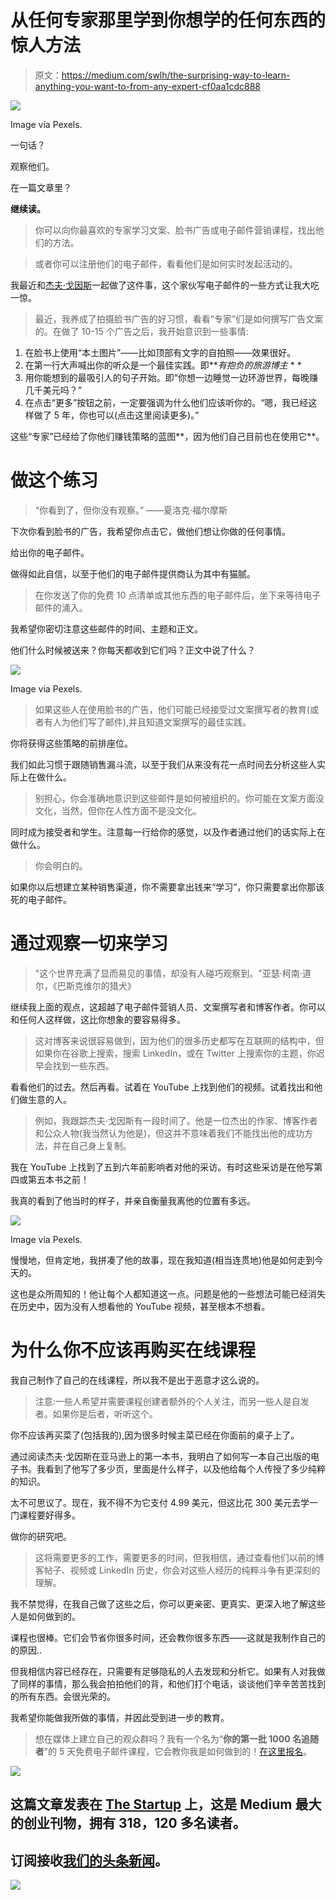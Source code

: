 # 从任何专家那里学到你想学的任何东西的惊人方法

> 原文：<https://medium.com/swlh/the-surprising-way-to-learn-anything-you-want-to-from-any-expert-cf0aa1cdc888>

![](img/28f97cdc93e20ba634e85da80226c3f4.png)

Image via Pexels.

一句话？

观察他们。

在一篇文章里？

**继续读。**

> 你可以向你最喜欢的专家学习文案、脸书广告或电子邮件营销课程，找出他们的方法。

> 或者你可以注册他们的电子邮件，看看他们是如何实时发起活动的。

我最近和[杰夫·戈因斯](/@jeffgoins)一起做了这件事，这个家伙写电子邮件的一些方式让我大吃一惊。

> 最近，我养成了拍摄脸书广告的好习惯，看看“专家”们是如何撰写广告文案的。在做了 10-15 个广告之后，我开始意识到一些事情:

1.  在脸书上使用“本土图片”——比如顶部有文字的自拍照——效果很好。
2.  在第一行大声喊出你的听众是一个最佳实践。即***有抱负的旅游博主* * *
3.  用你能想到的最吸引人的句子开始。即“你想一边睡觉一边环游世界，每晚赚几千美元吗？”
4.  在点击“更多”按钮之前，一定要强调为什么他们应该听你的。“嗯，我已经这样做了 5 年，你也可以(点击这里阅读更多)。”

这些“专家”已经给了你他们赚钱策略的蓝图**，因为他们自己目前也在使用它**。

# 做这个练习

> “你看到了，但你没有观察。”
> ――夏洛克·福尔摩斯

下次你看到脸书的广告，我希望你点击它，做他们想让你做的任何事情。

给出你的电子邮件。

做得如此自信，以至于他们的电子邮件提供商认为其中有猫腻。

> 在你发送了你的免费 10 点清单或其他东西的电子邮件后，坐下来等待电子邮件的涌入。

我希望你密切注意这些邮件的时间、主题和正文。

他们什么时候被送来？你每天都收到它们吗？正文中说了什么？

![](img/84e851784feb4ba49d0dcc69ac1eaa0c.png)

Image via Pexels.

> 如果这些人在使用脸书的广告，他们可能已经接受过文案撰写者的教育(或者有人为他们写了邮件),并且知道文案撰写的最佳实践。

你将获得这些策略的前排座位。

我们如此习惯于跟随销售漏斗流，以至于我们从来没有花一点时间去分析这些人实际上在做什么。

> 别担心，你会准确地意识到这些邮件是如何被组织的。你可能在文案方面没文化，当然，但你在人性方面不是没文化。

同时成为接受者和学生。注意每一行给你的感觉，以及作者通过他们的话实际上在做什么。

> 你会明白的。

如果你以后想建立某种销售渠道，你不需要拿出钱来“学习”，你只需要拿出你那该死的电子邮件。

# 通过观察一切来学习

> "这个世界充满了显而易见的事情，却没有人碰巧观察到。"亚瑟·柯南·道尔，《巴斯克维尔的猎犬》

继续我上面的观点，这超越了电子邮件营销人员、文案撰写者和博客作者。你可以和任何人这样做，这比你想象的要容易得多。

> 这对博客来说很容易做到，因为他们的很多历史都写在互联网的结构中，但如果你在谷歌上搜索，搜索 LinkedIn，或在 Twitter 上搜索你的主题，你迟早会找到一些东西。

看看他们的过去。然后再看。试着在 YouTube 上找到他们的视频。试着找出和他们做生意的人。

> 例如，我跟踪杰夫·戈因斯有一段时间了。他是一位杰出的作家、博客作者和公众人物(我当然认为他是)，但这并不意味着我们不能找出他的成功方法，并在自己身上复制。

我在 YouTube 上找到了五到六年前影响者对他的采访。有时这些采访是在他写第四或第五本书之前！

我真的看到了他当时的样子，并亲自衡量我离他的位置有多远。

![](img/949c8fa19b9697a079064b0bfb62181e.png)

Image via Pexels.

慢慢地，但肯定地，我拼凑了他的故事，现在我知道(相当连贯地)他是如何走到今天的。

这也是众所周知的！他让每个人都知道这一点。问题是他的一些想法可能已经消失在历史中，因为没有人想看他的 YouTube 视频，甚至根本不想看。

# 为什么你不应该再购买在线课程

我自己制作了自己的在线课程，所以我不是出于恶意才这么说的。

> 注意:一些人希望并需要课程创建者额外的个人关注，而另一些人是自发者。如果你是后者，听听这个。

你不应该再买菜了(包括我的),因为很多时候主菜已经在你面前的桌子上了。

通过阅读杰夫·戈因斯在亚马逊上的第一本书，我明白了如何写一本自己出版的电子书。我看到了他写了多少页，里面是什么样子，以及他给每个人传授了多少纯粹的知识。

太不可思议了。现在，我不得不为它支付 4.99 美元，但这比花 300 美元去学一门课程要好得多。

做你的研究吧。

> 这将需要更多的工作，需要更多的时间，但我相信，通过查看他们以前的博客帖子、视频或 LinkedIn 历史，你会对这些人经历的纯粹斗争有更深刻的理解。

我不禁觉得，在我自己做了这些之后，你可以更亲密、更真实、更深入地了解这些人是如何做到的。

课程也很棒。它们会节省你很多时间，还会教你很多东西——这就是我制作自己的的原因..

但我相信内容已经存在，只需要有足够隐私的人去发现和分析它。如果有人对我做了同样的事情，那么我会拍拍他们的背，和他们打个电话，谈谈他们辛辛苦苦找到的所有东西。会很光荣的。

我希望你能做我所做的事情，并因此受到进一步的教育。

> 想在媒体上建立自己的观众群吗？我有一个名为“**你的第一批 1000 名追随者**”的 5 天免费电子邮件课程，它会教你我是如何做到的！[在这里报名](https://app.convertkit.com/landing_pages/290945)。

[![](img/308a8d84fb9b2fab43d66c117fcc4bb4.png)](https://medium.com/swlh)

## 这篇文章发表在 [The Startup](https://medium.com/swlh) 上，这是 Medium 最大的创业刊物，拥有 318，120 多名读者。

## 订阅接收[我们的头条新闻](http://growthsupply.com/the-startup-newsletter/)。

[![](img/b0164736ea17a63403e660de5dedf91a.png)](https://medium.com/swlh)